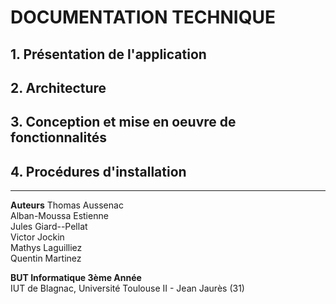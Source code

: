 # DOCUMENTATION TECHNIQUE

## 1. Présentation de l'application
## 2. Architecture
## 3. Conception et mise en oeuvre de fonctionnalités
## 4. Procédures d'installation

---

**Auteurs**
Thomas Aussenac  
Alban-Moussa Estienne  
Jules Giard--Pellat  
Victor Jockin  
Mathys Laguilliez  
Quentin Martinez  

**BUT Informatique 3ème Année**  
IUT de Blagnac, Université Toulouse II - Jean Jaurès (31)